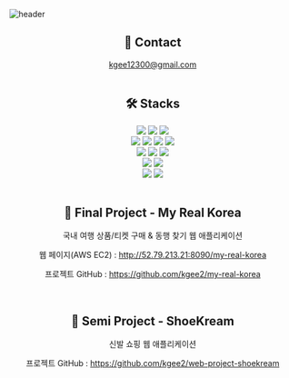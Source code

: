 ![header](https://capsule-render.vercel.app/api?type=soft&color=CDE4AD&text=Hyeji%20Kim&fontColor=ffffff&animation=twinkling&height=150)
<br>

<div align=center>
    <h2> 
        📧 Contact
    </h2>
    <a href="mailto:kgee12300@gmail.com">kgee12300@gmail.com</a>
</div>
<br>

<div align=center>
    <h2>🛠️ Stacks</h2>
</div>
<div align=center>
    <div>
        <img src="https://img.shields.io/badge/Java-007396?style=flat&logo=java&logoColor=white">
        <img src="https://img.shields.io/badge/SpringBoot-6DB33F?style=flat&logo=springboot&logoColor=white">
        <img src="https://img.shields.io/badge/Thymeleaf-005F0F?style=flate&logo=thymeleaf&logoColor=white">
    </div>
    <div>
        <img src="https://img.shields.io/badge/JavaScript-F7DF1E?style=flat&logo=javascript&logoColor=white"> 
        <img src="https://img.shields.io/badge/HTML5-E34F26?style=flat&logo=html5&logoColor=white"> 
        <img src="https://img.shields.io/badge/CSS3-1572B6?style=flat&logo=css3&logoColor=white"> 
        <img src="https://img.shields.io/badge/Bootstrap5-7952B3?style=flat&logo=bootstrap&logoColor=white">
    </div>
    <div>
        <img src="https://img.shields.io/badge/jQuery-0769AD?style=flat&logo=jquery&logoColor=white">
        <img src="https://img.shields.io/badge/Ajax-258CCF?style=flat&logo=Ajax&logoColor=white">
        <img src="https://img.shields.io/badge/Handlebars.js-000000?style=flat&logo=Handlebars.js&logoColor=white">
    </div>       
    <div>
        <img src="https://img.shields.io/badge/Oracle-F80000?style=flat&logo=oracle&logoColor=white"> 
        <img src="https://img.shields.io/badge/MyBatis-bf0603?style=flat&logo=MybatislogoColor=white">
    </div>
    <div>
        <img src="https://img.shields.io/badge/Github-181717?style=flat&logo=github&logoColor=white">
        <img src="https://img.shields.io/badge/amazonAWS-232F3E?style=flat&logo=amazonaws&logoColor=white"> 
    </div>  
</div>
<br>

<div align=center>
    <h2 dir="auto">📁 Final Project - My Real Korea</h2>
</div>
<div align=center>
    <div>
        <p>국내 여행 상품/티켓 구매 & 동행 찾기 웹 애플리케이션</p>
        <p>웹 페이지(AWS EC2) : 
            <a href="http://52.79.213.21:8090/my-real-korea">http://52.79.213.21:8090/my-real-korea</a>
        </p>
        <p>프로젝트 GitHub : 
            <a href="https://github.com/kgee2/my-real-korea">https://github.com/kgee2/my-real-korea</a>
        </p>
    </div>
    <br>

<div align=center>
    <h2 dir="auto">📁 Semi Project - ShoeKream</h2>
</div>
<div align=center>
    <div>
        <p>신발 쇼핑 웹 애플리케이션</p>
        <p>프로젝트 GitHub : 
            <a href="https://github.com/kgee2/web-project-shoekream">https://github.com/kgee2/web-project-shoekream</a>
        </p>
    </div>
